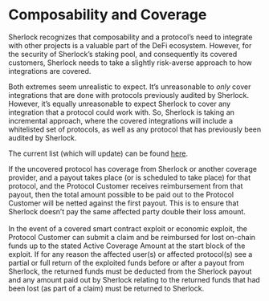 # Composability and Coverage

Sherlock recognizes that composability and a protocol’s need to integrate with other projects is a valuable part of the DeFi ecosystem. However, for the security of Sherlock’s staking pool, and consequently its covered customers, Sherlock needs to take a slightly risk-averse approach to how integrations are covered.

Both extremes seem unrealistic to expect. It’s unreasonable to _only_ cover integrations that are done with protocols previously audited by Sherlock. However, it’s equally unreasonable to expect Sherlock to cover any integration that a protocol could work with. So, Sherlock is taking an incremental approach, where the covered integrations will include a whitelisted set of protocols, as well as any protocol that has previously been audited by Sherlock.

The current list (which will update) can be found [here](https://github.com/sherlock-protocol/integrations-whitelist/commit/b343edd5d6d1f44e11abfc75c63240c6fc546081).&#x20;

If the uncovered protocol has coverage from Sherlock or another coverage provider, and a payout takes place (or is scheduled to take place) for that protocol, and the Protocol Customer receives reimbursement from that payout, then the total amount possible to be paid out to the Protocol Customer will be netted against the first payout. This is to ensure that Sherlock doesn’t pay the same affected party double their loss amount.\
\
In the event of a covered smart contract exploit or economic exploit, the Protocol Customer can submit a claim and be reimbursed for lost on-chain funds up to the stated Active Coverage Amount at the start block of the exploit. If for any reason the affected user(s) or affected protocol(s) see a partial or full return of the exploited funds before or after a payout from Sherlock, the returned funds must be deducted from the Sherlock payout and any amount paid out by Sherlock relating to the returned funds that had been lost (as part of a claim) must be returned to Sherlock.
